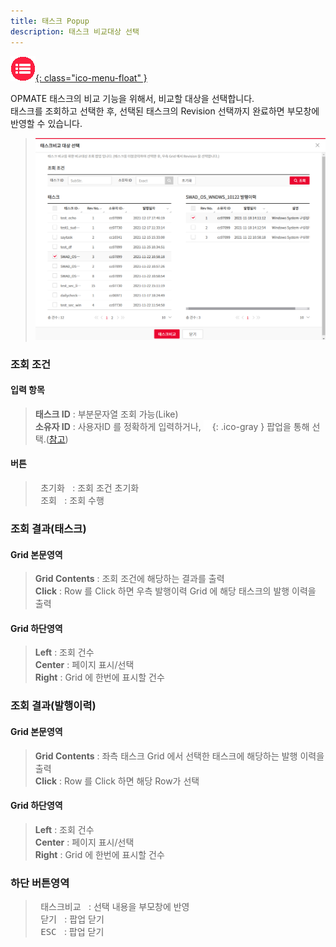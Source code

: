 ```yaml
---
title: 태스크 Popup
description: 태스크 비교대상 선택
---
```


<link rel="stylesheet" type="text/css" href="../css/opme.css">

<!-- Defined -->
[popup-task-hst]: img/popup-task-hst.png
[ico-search]: img/icon/ico-search.png
[popup-user]: PopupUser.md

<!-- Floating Menu -->
[menu]: index.html "목차"
[ico-menu]: img/icon/ico-menu.png
[![목차][ico-menu]{: class="ico-menu-float" }][menu]


OPMATE 태스크의 비교 기능을 위해서, 비교할 대상을 선택합니다.  
태스크를 조회하고 선택한 후, 선택된 태스크의 Revision 선택까지 완료하면 부모창에 반영할 수 있습니다.


>![태스크비교대상선택][popup-task-hst]

### 조회 조건

#### 입력 항목
> **태스크 ID** : 부분문자열 조회 가능(Like)  
> **소유자 ID** : 사용자ID 를 정확하게 입력하거나, ![소유자 조회][ico-search]{: .ico-gray } 팝업을 통해 선택.([참고][popup-user])  

#### 버튼
> <kbd class="btn-gray">&nbsp;초기화&nbsp;</kbd> : 조회 조건 초기화  
> <kbd class="btn-red">&nbsp;조회&nbsp;</kbd> : 조회 수행  
 
### 조회 결과(태스크)

#### Grid 본문영역
> **Grid Contents** : 조회 조건에 해당하는 결과를 출력    
> **Click** : Row 를 Click 하면 우측 발행이력 Grid 에 해당 태스크의 발행 이력을 출력  
 
#### Grid 하단영역
> **Left** : 조회 건수  
> **Center** : 페이지 표시/선택  
> **Right** : Grid 에 한번에 표시할 건수  

### 조회 결과(발행이력)

#### Grid 본문영역
> **Grid Contents** : 좌측 태스크 Grid 에서 선택한 태스크에 해당하는 발행 이력을 출력  
> **Click** : Row 를 Click 하면 해당 Row가 선택  

#### Grid 하단영역
> **Left** : 조회 건수  
> **Center** : 페이지 표시/선택  
> **Right** : Grid 에 한번에 표시할 건수  

### 하단 버튼영역
> <kbd class="btn-red">&nbsp;태스크비교&nbsp;</kbd> : 선택 내용을 부모창에 반영  
> <kbd class="btn-gray">&nbsp;닫기&nbsp;</kbd> : 팝업 닫기  
> <kbd class="btn-gray">&nbsp;ESC&nbsp;</kbd> : 팝업 닫기  
 